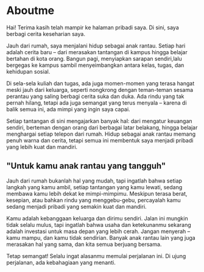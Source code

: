 # Aboutme

Hai! Terima kasih telah mampir ke halaman pribadi saya. Di sini, saya berbagi cerita keseharian saya.

Jauh dari rumah, saya menjalani hidup sebagai anak rantau. Setiap hari adalah cerita baru – dari merasakan tantangan di kampus hingga belajar bertahan di kota orang. Bangun pagi, menyiapkan sarapan sendiri,lalu bergegas ke kampus sambil menyeimbangkan antara kelas, tugas, dan kehidupan sosial.

Di sela-sela kuliah dan tugas, ada juga momen-momen yang terasa hangat meski jauh dari keluarga, seperti nongkrong dengan teman-teman sesama perantau yang saling berbagi cerita suka dan duka. Ada rindu yang tak pernah hilang, tetapi ada juga semangat yang terus menyala – karena di balik semua ini, ada mimpi yang ingin saya capai.

Setiap tantangan di sini mengajarkan banyak hal: dari mengatur keuangan sendiri, berteman dengan orang dari berbagai latar belakang, hingga belajar menghargai setiap telepon dari rumah. Hidup sebagai anak rantau memang penuh warna dan cerita, tetapi semua ini membentuk saya menjadi pribadi yang lebih kuat dan mandiri.

## "Untuk kamu anak rantau yang tangguh"

Jauh dari rumah bukanlah hal yang mudah, tapi ingatlah bahwa setiap langkah yang kamu ambil, setiap tantangan yang kamu lewati, sedang membawa kamu lebih dekat ke mimpi-mimpimu. Meskipun terasa berat, kesepian, atau bahkan rindu yang menggebu-gebu, percayalah kamu sedang menjadi pribadi yang semakin kuat dan mandiri.

Kamu adalah kebanggaan keluarga dan dirimu sendiri. Jalan ini mungkin tidak selalu mulus, tapi ingatlah bahwa usaha dan ketekunanmu sekarang adalah investasi untuk masa depan yang lebih cerah. Jangan menyerah – kamu mampu, dan kamu tidak sendirian. Banyak anak rantau lain yang juga merasakan hal yang sama, dan kita semua berjuang bersama.

Tetap semangat! Selalu ingat alasanmu memulai perjalanan ini. Di ujung perjalanan, ada kebahagiaan yang menanti.
